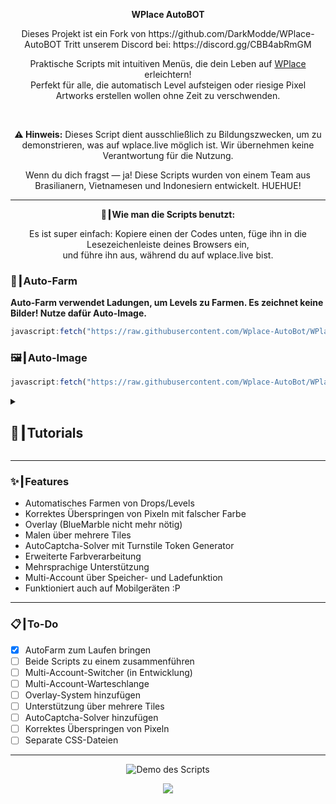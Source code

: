 
<p align="center"><strong>WPlace AutoBOT</strong></p>
<p align="center">
Dieses Projekt ist ein Fork von https://github.com/DarkModde/WPlace-AutoBOT  
Tritt unserem Discord bei: https://discord.gg/CBB4abRmGM
</p>
<p align="center">
Praktische Scripts mit intuitiven Menüs, die dein Leben auf <a href="https://wplace.live" target="_blank">WPlace</a> erleichtern!<br>
Perfekt für alle, die automatisch Level aufsteigen oder riesige Pixel Artworks erstellen wollen ohne Zeit zu verschwenden.
</p>

<br>

<p align="center">
<strong>⚠️ Hinweis:</strong> Dieses Script dient ausschließlich zu Bildungszwecken, um zu demonstrieren, was auf wplace.live möglich ist. Wir übernehmen keine Verantwortung für die Nutzung.
</p>

<p align="center">
Wenn du dich fragst — ja! Diese Scripts wurden von einem Team aus Brasilianern, Vietnamesen und Indonesiern entwickelt. HUEHUE!
</p>

---

<p align="center"><strong>🚀┃Wie man die Scripts benutzt:</strong></p>

<p align="center">
Es ist super einfach: Kopiere einen der Codes unten, füge ihn in die Lesezeichenleiste deines Browsers ein,<br>
und führe ihn aus, während du auf wplace.live bist.
</p>

### 🎯┃Auto-Farm
**Auto-Farm verwendet Ladungen, um Levels zu Farmen. Es zeichnet keine Bilder! Nutze dafür Auto-Image.**

```js
javascript:fetch("https://raw.githubusercontent.com/Wplace-AutoBot/WPlace-AutoBOT/refs/heads/main/Auto-Farm.js").then(t=>t.text()).then(eval);
````

### 🖼️┃Auto-Image

```js
javascript:fetch("https://raw.githubusercontent.com/Wplace-AutoBot/WPlace-AutoBOT/refs/heads/main/Auto-Image.js").then(t=>t.text()).then(eval);
```

<details>
  <summary><h2>📖┃Tutorials</h2></summary>

---

![Teil 1](https://i.imgur.com/yneG5if.png)

---

![Teil 2](https://i.imgur.com/ZRpU0wZ.png)

---

![Teil 3](https://i.imgur.com/lfjfcEw.png)

</details>

---

### ✨┃Features

* Automatisches Farmen von Drops/Levels
* Korrektes Überspringen von Pixeln mit falscher Farbe
* Overlay (BlueMarble nicht mehr nötig)
* Malen über mehrere Tiles
* AutoCaptcha-Solver mit Turnstile Token Generator
* Erweiterte Farbverarbeitung
* Mehrsprachige Unterstützung
* Multi-Account über Speicher- und Ladefunktion
* Funktioniert auch auf Mobilgeräten \:P

---

### 📋┃To-Do

* [x] AutoFarm zum Laufen bringen
* [ ] Beide Scripts zu einem zusammenführen
* [ ] Multi-Account-Switcher (in Entwicklung)
* [ ] Multi-Account-Warteschlange
* [ ] Overlay-System hinzufügen
* [ ] Unterstützung über mehrere Tiles
* [ ] AutoCaptcha-Solver hinzufügen
* [ ] Korrektes Überspringen von Pixeln
* [ ] Separate CSS-Dateien

---

<p align="center">
  <img src="https://i.imgur.com/VbHh9jI.png" alt="Demo des Scripts"/>
</p>

<p align="center">
  <a href="#"><img src="https://komarev.com/ghpvc/?username=WPlace-AutoBOT&style=for-the-badge&label=Views:&color=gray"/></a>
</p>
